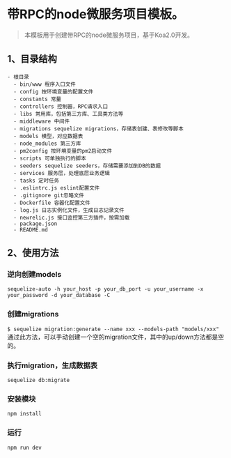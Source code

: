 # 带RPC的node微服务项目模板。
> 本模板用于创建带RPC的node微服务项目，基于Koa2.0开发。

## 1、目录结构
```
- 根目录
  - bin/www 程序入口文件
  - config 按环境变量的配置文件
  - constants 常量
  - controllers 控制器，RPC请求入口
  - libs 常用库，包括第三方库、工具类方法等
  - middleware 中间件
  - migrations sequelize migrations，存储表创建、表修改等脚本
  - models 模型，对应数据表
  - node_modules 第三方库
  - pm2config 按环境变量的pm2启动文件
  - scripts 可单独执行的脚本
  - seeders sequelize seeders，存储需要添加到DB的数据
  - services 服务层，处理底层业务逻辑
  - tasks 定时任务
  - .eslintrc.js eslint配置文件
  - .gitignore git忽略文件
  - Dockerfile 容器化配置文件
  - log.js 日志实例化文件，生成日志记录文件
  - newrelic.js 接口监控第三方插件，按需加载
  - package.json 
  - README.md
```

## 2、使用方法

### 逆向创建models
`sequelize-auto -h your_host -p your_db_port -u your_username -x your_password -d your_database -C`

### 创建migrations
`$ sequelize migration:generate --name xxx --models-path "models/xxx"`
通过此方法，可以手动创建一个空的migration文件，其中的up/down方法都是空的。

### 执行migration，生成数据表
`sequelize db:migrate`

### 安装模块
`npm install`

### 运行
`npm run dev`
